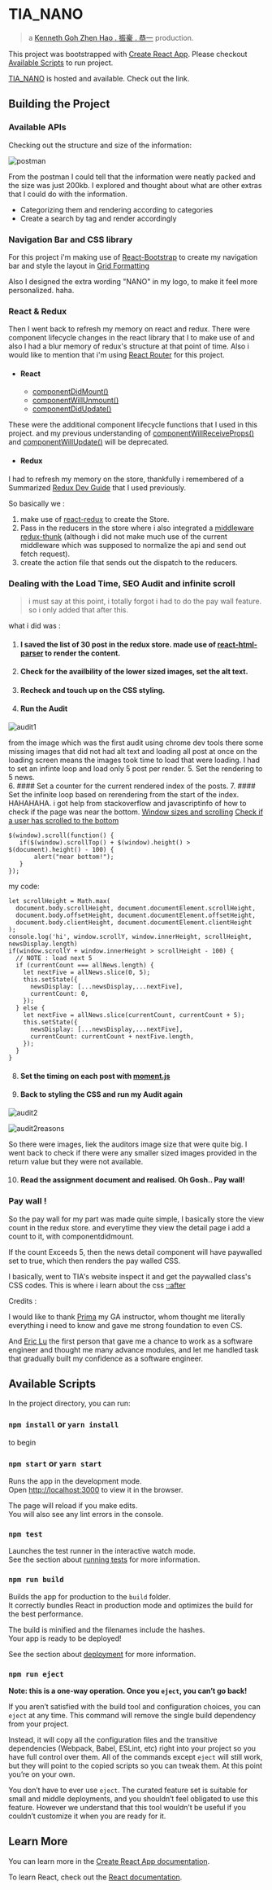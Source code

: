 # TIA_NANO

> a [Kenneth Goh Zhen Hao . 振豪 . 恭一](https://www.kennethgzh.com) production.

This project was bootstrapped with [Create React App](https://github.com/facebook/create-react-app). Please checkout [Available Scripts](#Available_Scripts) to run project.

[TIA_NANO](https://tianano-kkgzh.firebaseapp.com/) is hosted and available. Check out the link.

## Building the Project

### Available APIs

Checking out the structure and size of the information:

![postman](https://github.com/DarkArtistry/nano-tia/blob/develop/readmeImage/allPostMan.png "postman")

From the postman I could tell that the information were neatly packed and the size was just 200kb. I explored and thought about what are other extras that I could do with the information.

* Categorizing them and rendering according to categories
* Create a search by tag and render accordingly

### Navigation Bar and CSS library

For this project i'm making use of [React-Bootstrap](https://react-bootstrap.github.io) to create my navigation bar and style the layout in [Grid Formatting](https://react-bootstrap.github.io/layout/grid/)

Also I designed the extra wording "NANO" in my logo, to make it feel more personalized. haha.

### React & Redux

Then I went back to refresh my memory on react and redux.
There were component lifecycle changes in the react library that I to make use of and also I had a blur memory of redux's structure at that point of time. Also i would like to mention that i'm using [React Router](https://reacttraining.com/react-router/web/guides/quick-start) for this project.

* #### React
  * [componentDidMount()](https://reactjs.org/docs/react-component.html#componentdidmount)
  * [componentWillUnmount()](https://reactjs.org/docs/react-component.html#componentwillunmount)
  * [componentDidUpdate()](https://reactjs.org/docs/react-component.html#componentdidupdate)

These were the additional component lifecycle functions that I used in this project. and my previous understanding of [componentWillReceiveProps()](https://reactjs.org/docs/react-component.html#unsafe_componentwillreceiveprops) and [componentWillUpdate()](https://reactjs.org/docs/react-component.html#componentdidupdate) will be deprecated.

* #### Redux

I had to refresh my memory on the store, thankfully i remembered of a Summarized [Redux Dev Guide](http://devguides.io/redux/) that I used previously.

So basically we :
1. make use of [react-redux](https://www.npmjs.com/package/react-redux) to create the Store.
2. Pass in the reducers in the store where i also integrated a [middleware redux-thunk](https://www.npmjs.com/package/redux-thunk) (although i did not make much use of the current middleware which was supposed to normalize the api and send out fetch request).
3. create the action file that sends out the dispatch to the reducers.

### Dealing with the Load Time, SEO Audit and infinite scroll

> i must say at this point, i totally forgot i had to do the pay wall feature. so i only added that after this.

what i did was :

1. #### I saved the list of 30 post in the redux store. made use of [react-html-parser](https://www.npmjs.com/package/react-html-parser) to render the content.
2. #### Check for the availbility of the lower sized images, set the alt text.
3. #### Recheck and touch up on the CSS styling.
4. #### Run the Audit

  ![audit1](https://github.com/DarkArtistry/nano-tia/blob/develop/readmeImage/chromeAudit1.png)

  from the image which was the first audit using chrome dev tools there some missing images that did not had alt text and loading all post at once on the loading screen means the images took time to load that were loading. I had to set an infinte loop and load only 5 post per render.
5. Set the rendering to 5 news.  
6. #### Set a counter for the current rendered index of the posts.
7. #### Set the infinite loop based on rerendering from the start of the index. HAHAHAHA. i got help from stackoverflow and javascriptinfo of how to check if the page was near the bottom.
[Window sizes and scrolling](https://javascript.info/size-and-scroll-window)
[Check if a user has scrolled to the bottom](https://stackoverflow.com/questions/3898130/check-if-a-user-has-scrolled-to-the-bottom)
```
$(window).scroll(function() {
   if($(window).scrollTop() + $(window).height() > $(document).height() - 100) {
       alert("near bottom!");
   }
});
```
my code:
```
let scrollHeight = Math.max(
  document.body.scrollHeight, document.documentElement.scrollHeight,
  document.body.offsetHeight, document.documentElement.offsetHeight,
  document.body.clientHeight, document.documentElement.clientHeight
);
console.log('hi', window.scrollY, window.innerHeight, scrollHeight, newsDisplay.length)
if(window.scrollY + window.innerHeight > scrollHeight - 100) {
  // NOTE : load next 5
  if (currentCount === allNews.length) {
    let nextFive = allNews.slice(0, 5);
    this.setState({
      newsDisplay: [...newsDisplay,...nextFive],
      currentCount: 0,
    });
  } else {
    let nextFive = allNews.slice(currentCount, currentCount + 5);
    this.setState({
      newsDisplay: [...newsDisplay,...nextFive],
      currentCount: currentCount + nextFive.length,
    });
  }
}
```
8. #### Set the timing on each post with [moment.js](https://momentjs.com/docs/#/use-it/)
9. #### Back to styling the CSS and run my Audit again
  ![audit2](https://github.com/DarkArtistry/nano-tia/blob/develop/readmeImage/chrome_audit2.png)

  ![audit2reasons](https://github.com/DarkArtistry/nano-tia/blob/develop/readmeImage/chromeaudit2reason.png)

So there were images, liek the auditors image size that were quite big. I went back to check if there were any smaller sized images provided in the return value but they were not available.

10. #### Read the assignment document and realised. Oh Gosh.. Pay wall!

### Pay wall !

So the pay wall for my part was made quite simple, I basically store the view count in the redux store. and everytime they view the detail page i add a count to it, with componentdidmount.

If the count Exceeds 5, then the news detail component will have paywalled set to true, which then renders the pay walled CSS.

I basically, went to TIA's website inspect it and get the paywalled class's CSS codes. This is where i learn about the css [::after ](https://developer.mozilla.org/en-US/docs/Web/CSS/::after)

Credits :

I would like to thank [Prima](https://www.linkedin.com/in/primaulia/?originalSubdomain=sg) my GA instructor, whom thought me literally everything i need to know and gave me strong foundation to even CS.

And [Eric Lu](https://www.linkedin.com/in/ericluwj/?originalSubdomain=sg) the first person that gave me a chance to work as a software engineer and thought me many advance modules, and let me handled task that gradually built my confidence as a software engineer.


## <a name="#Available_Scripts">Available Scripts</a>

In the project directory, you can run:

### `npm install` or `yarn install`

to begin

### `npm start` or `yarn start`

Runs the app in the development mode.<br>
Open [http://localhost:3000](http://localhost:3000) to view it in the browser.

The page will reload if you make edits.<br>
You will also see any lint errors in the console.

### `npm test`

Launches the test runner in the interactive watch mode.<br>
See the section about [running tests](https://facebook.github.io/create-react-app/docs/running-tests) for more information.

### `npm run build`

Builds the app for production to the `build` folder.<br>
It correctly bundles React in production mode and optimizes the build for the best performance.

The build is minified and the filenames include the hashes.<br>
Your app is ready to be deployed!

See the section about [deployment](https://facebook.github.io/create-react-app/docs/deployment) for more information.

### `npm run eject`

**Note: this is a one-way operation. Once you `eject`, you can’t go back!**

If you aren’t satisfied with the build tool and configuration choices, you can `eject` at any time. This command will remove the single build dependency from your project.

Instead, it will copy all the configuration files and the transitive dependencies (Webpack, Babel, ESLint, etc) right into your project so you have full control over them. All of the commands except `eject` will still work, but they will point to the copied scripts so you can tweak them. At this point you’re on your own.

You don’t have to ever use `eject`. The curated feature set is suitable for small and middle deployments, and you shouldn’t feel obligated to use this feature. However we understand that this tool wouldn’t be useful if you couldn’t customize it when you are ready for it.

## Learn More

You can learn more in the [Create React App documentation](https://facebook.github.io/create-react-app/docs/getting-started).

To learn React, check out the [React documentation](https://reactjs.org/).
